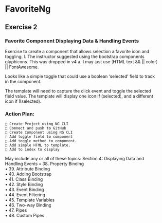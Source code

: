 # FavoriteNg

## Exercise 2

### Favorite Component Displaying Data & Handling Events

Exercise to create a component that allows selection a favorite icon and toggling.
I. The instructor suggested using the bootstrap components glyphicons. This was dropped in v4
a. I may just use (HTML text && || color) || FontAwesome.

Looks like a simple toggle that could use a boolean 'selected' field to track in the component.

The template will need to capture the click event and toggle the selected field value.
The template will display one icon if (selected), and a different icon if (!selected).

### Action Plan:

    □ Create Project using NG CLI
    □ Connect and push to GitHub
    □ Create Component using NG CLI
    □ Add toggle field to component
    □ Add toggle method to component.
    □ Add simple HTML to template.
    □ Add to index to display

May include any or all of these topics:
Section 4: Displaying Data and
Handling Events
• 38. Property Binding<br>
• 39. Attribute Binding<br>
• 40. Adding Bootstrap<br>
• 41. Class Binding<br>
• 42. Style Binding<br>
• 43. Event Binding<br>
• 44. Event Filtering<br>
• 45. Template Variables<br>
• 46. Two-way Binding<br>
• 47. Pipes<br>
• 48. Custom Pipes<br>
